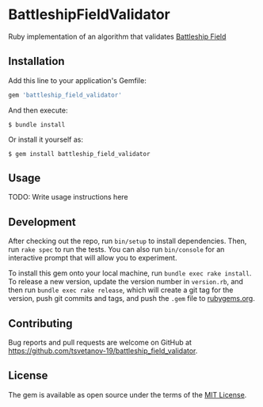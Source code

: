 # BattleshipFieldValidator

Ruby implementation of an algorithm that validates [Battleship Field](https://www.codewars.com/kata/52bb6539a4cf1b12d90005b7)

## Installation

Add this line to your application's Gemfile:

```ruby
gem 'battleship_field_validator'
```

And then execute:

    $ bundle install

Or install it yourself as:

    $ gem install battleship_field_validator

## Usage

TODO: Write usage instructions here

## Development

After checking out the repo, run `bin/setup` to install dependencies. Then, run `rake spec` to run the tests. You can also run `bin/console` for an interactive prompt that will allow you to experiment.

To install this gem onto your local machine, run `bundle exec rake install`. To release a new version, update the version number in `version.rb`, and then run `bundle exec rake release`, which will create a git tag for the version, push git commits and tags, and push the `.gem` file to [rubygems.org](https://rubygems.org).

## Contributing

Bug reports and pull requests are welcome on GitHub at https://github.com/tsvetanov-19/battleship_field_validator.


## License

The gem is available as open source under the terms of the [MIT License](https://opensource.org/licenses/MIT).
